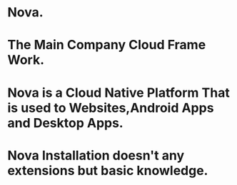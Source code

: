 # Nova.
# The Main Company Cloud Frame Work.
# Nova is a Cloud Native Platform That is used to Websites,Android Apps and Desktop Apps.
# Nova Installation doesn't any extensions but basic knowledge.